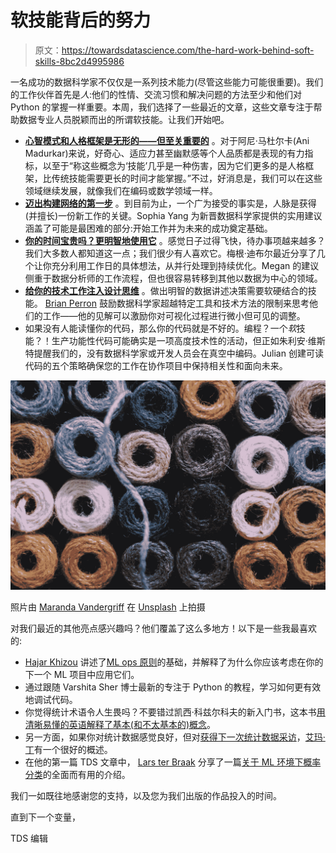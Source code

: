 # 软技能背后的努力

> 原文：<https://towardsdatascience.com/the-hard-work-behind-soft-skills-8bc2d4995986>

一名成功的数据科学家不仅仅是一系列技术能力(尽管这些能力可能很重要)。我们的工作伙伴首先是*人*:他们的性情、交流习惯和解决问题的方法至少和他们对 Python 的掌握一样重要。本周，我们选择了一些最近的文章，这些文章专注于帮助数据专业人员脱颖而出的所谓软技能。让我们开始吧。

*   [**心智模式和人格框架是无形的——但至关重要的**](/invisible-skills-that-distinguish-expert-data-scientists-6c3af0dfdbfa) 。对于阿尼·马杜尔卡(Ani Madurkar)来说，好奇心、适应力甚至幽默感等个人品质都是表现的有力指标，以至于“称这些概念为‘技能’几乎是一种伤害，因为它们更多的是人格框架，比传统技能需要更长的时间才能掌握。”不过，好消息是，我们可以在这些领域继续发展，就像我们在编码或数学领域一样。
*   [**迈出构建网络的第一步**](/networking-in-tech-find-your-dream-data-science-job-4a84260a323c) 。到目前为止，一个广为接受的事实是，人脉是获得(并擅长)一份新工作的关键。Sophia Yang 为新晋数据科学家提供的实用建议涵盖了可能是最困难的部分:开始工作并为未来的成功奠定基础。
*   [**你的时间宝贵吗？更明智地使用它**](/tips-for-saving-time-as-a-data-analyst-be4c2491068e) 。感觉日子过得飞快，待办事项越来越多？我们大多数人都知道这一点；我们很少有人喜欢它。梅根·迪布尔最近分享了几个让你充分利用工作日的具体想法，从并行处理到持续优化。Megan 的建议侧重于数据分析师的工作流程，但也很容易转移到其他以数据为中心的领域。
*   [**给你的技术工作注入设计思维**](/less-software-more-design-449175a34e59) 。做出明智的数据讲述决策需要软硬结合的技能。 [Brian Perron](https://medium.com/u/bee210a2a20?source=post_page-----8bc2d4995986--------------------------------) 鼓励数据科学家超越特定工具和技术方法的限制来思考他们的工作——他的见解可以激励你对可视化过程进行微小但可见的调整。
*   如果没有人能读懂你的代码，那么你的代码就是不好的。编程？一个*软*技能？！生产功能性代码可能确实是一项高度技术性的活动，但正如朱利安·维斯特提醒我们的，没有数据科学家或开发人员会在真空中编码。Julian 创建可读代码的五个策略确保您的工作在协作项目中保持相关性和面向未来。

![](img/77938fa32af2d01479328af6ba159526.png)

照片由 [Maranda Vandergriff](https://unsplash.com/@mkvandergriff?utm_source=medium&utm_medium=referral) 在 [Unsplash](https://unsplash.com?utm_source=medium&utm_medium=referral) 上拍摄

对我们最近的其他亮点感兴趣吗？他们覆盖了这么多地方！以下是一些我最喜欢的:

*   [Hajar Khizou](https://medium.com/u/cf3521740dbd?source=post_page-----8bc2d4995986--------------------------------) 讲述了[ML ops 原则](/production-ml-getting-started-with-mlops-4856c38b3eab)的基础，并解释了为什么你应该考虑在你的下一个 ML 项目中应用它们。
*   通过跟随 Varshita Sher 博士最新的专注于 Python 的教程，学习如何更有效地调试代码。
*   你觉得统计术语令人生畏吗？不要错过凯西·科兹尔科夫的新入门书，这本书[用清晰易懂的英语解释了基本(和不太基本的)概念](/stats-gist-list-an-irreverent-statisticians-guide-to-jargon-be8173df090d)。
*   另一方面，如果你对统计数据感觉良好，但对[获得下一次统计数据采访](/cracking-statistics-interviews-for-data-scientists-711a63bcb375)，[艾玛·丁](https://medium.com/u/1b25d5393c4f?source=post_page-----8bc2d4995986--------------------------------)有一个很好的概述。
*   在他的第一篇 TDS 文章中， [Lars ter Braak](https://medium.com/u/f1d3961756e7?source=post_page-----8bc2d4995986--------------------------------) 分享了一篇[关于 ML 环境下概率分类](/introduction-to-probabilistic-classification-a-machine-learning-perspective-b4776b469453)的全面而有用的介绍。

我们一如既往地感谢您的支持，以及您为我们出版的作品投入的时间。

直到下一个变量，

TDS 编辑
